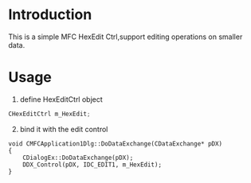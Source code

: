 # Introduction 

This is a simple MFC HexEdit Ctrl,support editing operations on smaller data.


# Usage

1. define HexEditCtrl object

```c
CHexEditCtrl m_HexEdit;
```

2. bind it with the edit control
```
void CMFCApplication1Dlg::DoDataExchange(CDataExchange* pDX)
{
	CDialogEx::DoDataExchange(pDX);
	DDX_Control(pDX, IDC_EDIT1, m_HexEdit);
}
```

